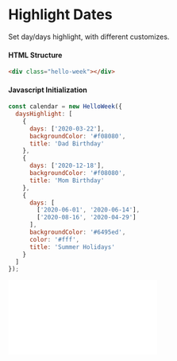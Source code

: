 # Highlight Dates

Set day/days highlight, with different customizes.

#### HTML Structure

```html
<div class="hello-week"></div>
```

#### Javascript Initialization

```js
const calendar = new HelloWeek({
  daysHighlight: [
    {
      days: ['2020-03-22'],
      backgroundColor: '#f08080',
      title: 'Dad Birthday'
    },
    {
      days: ['2020-12-18'],
      backgroundColor: '#f08080',
      title: 'Mom Birthday'
    },
    {
      days: [
        ['2020-06-01', '2020-06-14'],
        ['2020-08-16', '2020-04-29']
      ],
      backgroundColor: '#6495ed',
      color: '#fff',
      title: 'Summer Holidays'
    }
  ]
});
```

<iframe
    src="docs/demos/05-highlights.html"
    frameborder="no"
    allowfullscreen="allowfullscreen">
</iframe>
